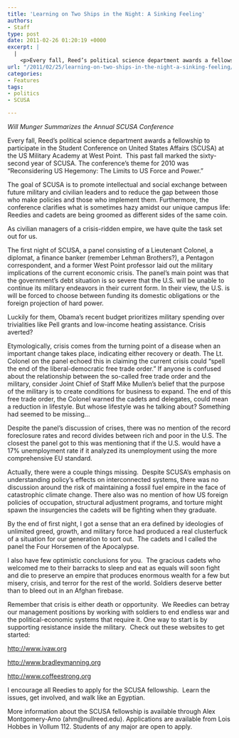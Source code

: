 ```yaml
---
title: 'Learning on Two Ships in the Night: A Sinking Feeling'
authors:
- Staff
type: post
date: 2011-02-26 01:20:19 +0000
excerpt: |
  |
    <p>Every fall, Reed’s political science department awards a fellowship to participate in the Student Conference on United States Affairs (SCUSA) at the US Military Academy at West Point.  This past fall marked the sixty-second year of SCUSA.</p>
url: "/2011/02/25/learning-on-two-ships-in-the-night-a-sinking-feeling/"
categories:
- Features
tags:
- politics
- SCUSA

---
```

_Will Munger Summarizes the Annual SCUSA Conference_

Every fall, Reed’s political science department awards a fellowship to participate in the Student Conference on United States Affairs (SCUSA) at the US Military Academy at West Point.  This past fall marked the sixty-second year of SCUSA. The conference’s theme for 2010 was “Reconsidering US Hegemony: The Limits to US Force and Power.”

The goal of SCUSA is to promote intellectual and social exchange between future military and civilian leaders and to reduce the gap between those who make policies and those who implement them. Furthermore, the conference clarifies what is sometimes hazy amidst our unique campus life: Reedies and cadets are being groomed as different sides of the same coin.

As civilian managers of a crisis-ridden empire, we have quite the task set out for us.

The first night of SCUSA, a panel consisting of a Lieutenant Colonel, a diplomat, a finance banker (remember Lehman Brothers?), a Pentagon correspondent, and a former West Point professor laid out the military implications of the current economic crisis. The panel’s main point was that the government’s debt situation is so severe that the U.S. will be unable to continue its military endeavors in their current form. In their view, the U.S. is will be forced to choose between funding its domestic obligations or the foreign projection of hard power.

Luckily for them, Obama’s recent budget prioritizes military spending over trivialities like Pell grants and low-income heating assistance. Crisis averted?

Etymologically, crisis comes from the turning point of a disease when an important change takes place, indicating either recovery or death. The Lt. Colonel on the panel echoed this in claiming the current crisis could “spell the end of the liberal-democratic free trade order.” If anyone is confused about the relationship between the so-called free trade order and the military, consider Joint Chief of Staff Mike Mullen’s belief that the purpose of the military is to create conditions for business to expand. The end of this free trade order, the Colonel warned the cadets and delegates, could mean a reduction in lifestyle. But whose lifestyle was he talking about? Something had seemed to be missing…

Despite the panel’s discussion of crises, there was no mention of the record foreclosure rates and record divides between rich and poor in the U.S. The closest the panel got to this was mentioning that if the U.S. would have a 17% unemployment rate if it analyzed its unemployment using the more comprehensive EU standard.

Actually, there were a couple things missing.  Despite SCUSA’s emphasis on understanding policy’s effects on interconnected systems, there was no discussion around the risk of maintaining a fossil fuel empire in the face of catastrophic climate change. There also was no mention of how US foreign policies of occupation, structural adjustment programs, and torture might spawn the insurgencies the cadets will be fighting when they graduate.

By the end of first night, I got a sense that an era defined by ideologies of unlimited greed, growth, and military force had produced a real clusterfuck of a situation for our generation to sort out.  The cadets and I called the panel the Four Horsemen of the Apocalypse.

I also have few optimistic conclusions for you.  The gracious cadets who welcomed me to their barracks to sleep and eat as equals will soon fight and die to preserve an empire that produces enormous wealth for a few but misery, crisis, and terror for the rest of the world. Soldiers deserve better than to bleed out in an Afghan firebase.

Remember that crisis is either death or opportunity.  We Reedies can betray our management positions by working with soldiers to end endless war and the political-economic systems that require it. One way to start is by supporting resistance inside the military.  Check out these websites to get started:

<http://www.ivaw.org>
  
<http://www.bradleymanning.org>
  
<http://www.coffeestrong.org>

I encourage all Reedies to apply for the SCUSA fellowship.  Learn the issues, get involved, and walk like an Egyptian.

More information about the SCUSA fellowship is available through Alex Montgomery-Amo (&#x61;&#x68;&#x6d;&#x40;<span class="oe_displaynone">null</span>&#x72;&#x65;&#x65;&#x64;&#x2e;&#x65;&#x64;&#x75;). Applications are available from Lois Hobbes in Vollum 112. Students of any major are open to apply.